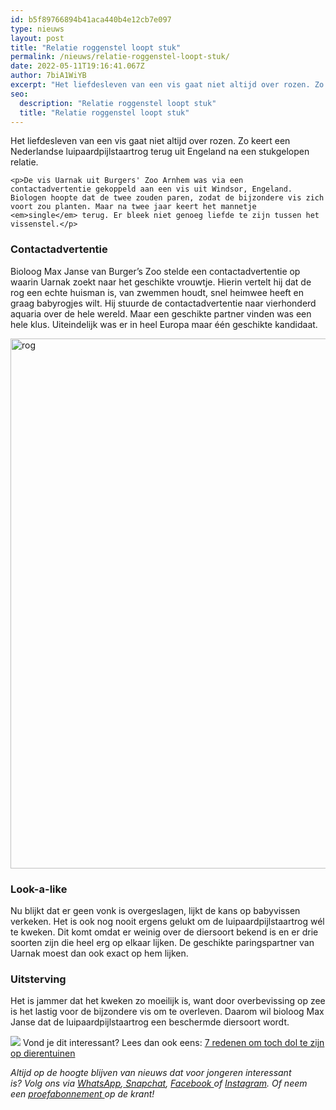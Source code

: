 ```yaml
---
id: b5f89766894b41aca440b4e12cb7e097
type: nieuws
layout: post
title: "Relatie roggenstel loopt stuk"
permalink: /nieuws/relatie-roggenstel-loopt-stuk/
date: 2022-05-11T19:16:41.067Z
author: 7biA1WiYB
excerpt: "Het liefdesleven van een vis gaat niet altijd over rozen. Zo keert een Nederlandse luipaardpijlstaartrog terug uit Engeland na een stukgelopen relatie.  "
seo:
  description: "Relatie roggenstel loopt stuk"
  title: "Relatie roggenstel loopt stuk"
---
```

Het liefdesleven van een vis gaat niet altijd over rozen. Zo keert een Nederlandse luipaardpijlstaartrog terug uit Engeland na een stukgelopen relatie.  

    <p>De vis Uarnak uit Burgers' Zoo Arnhem was via een contactadvertentie gekoppeld aan een vis uit Windsor, Engeland. Biologen hoopte dat de twee zouden paren, zodat de bijzondere vis zich voort zou planten. Maar na twee jaar keert het mannetje <em>single</em> terug. Er bleek niet genoeg liefde te zijn tussen het vissenstel.</p>
<h3>Contactadvertentie</h3>
<p>Bioloog Max Janse van Burger’s Zoo stelde een contactadvertentie op waarin Uarnak zoekt naar het geschikte vrouwtje. Hierin vertelt hij dat de rog een echte huisman is, van zwemmen houdt, snel heimwee heeft en graag babyrogjes wilt. Hij stuurde de contactadvertentie naar vierhonderd aquaria over de hele wereld. Maar een geschikte partner vinden was een hele klus. Uiteindelijk was er in heel Europa maar één geschikte kandidaat.</p>
<p><div class="media media-element-container media-default"><div id="file-419991" class="file file-image file-image-png">

        
  
  <div class="content">
    <img alt="rog" title="Bron: Burgers&#039; Zoo" height="848" width="966" class="media-element file-default" data-delta="1" src="https://7dagen.netlify.app/sites/default/files/ss.png">  </div>

  
</div>
</div>
<h3>Look-a-like</h3>
<p>Nu blijkt dat er geen vonk is overgeslagen, lijkt de kans op babyvissen verkeken. Het is ook nog nooit ergens gelukt om de luipaardpijlstaartrog wél te kweken. Dit komt omdat er weinig over de diersoort bekend is en er drie soorten zijn die heel erg op elkaar lijken. De geschikte paringspartner van Uarnak moest dan ook exact op hem lijken.</p>
<h3>Uitsterving</h3>
<p>Het is jammer dat het kweken zo moeilijk is, want door overbevissing op zee is het lastig voor de bijzondere vis om te overleven. Daarom wil bioloog Max Janse dat de luipaardpijlstaartrog een beschermde diersoort wordt.</p>

<p><img class="kaderafbeelding" src="https://7dagen.netlify.app/sites/default/files/ff.png"> Vond je dit interessant? Lees dan ook eens: <a href="https://7dagen.netlify.app/nieuws/7-redenen-om-toch-dol-te-zijn-op-dierentuinen">7 redenen om toch dol te zijn op dierentuinen</a></p>
<p><em>Altijd op de hoogte blijven van nieuws dat voor jongeren interessant is? Volg ons via </em><em><a href="https://7dagen.netlify.app/whatsapp">WhatsApp</a></em><em>,</em><em><a href="https://7dagen.netlify.app/whatsapp"> </a></em><em><a href="https://www.snapchat.com/add/sevendaysnl">Snapchat</a>, <a href="https://www.facebook.com/7Daysnl?ref=bookmarks">Facebook </a>of <a href="https://instagram.com/7DAysnl/">Instagram</a>. Of </em><em>neem een </em><a href="https://abonneren.sevendays.nl/abonneren/abonnementen/ae/artikel"><em>proefabonnement </em></a><em>op de krant!</em></p>  
